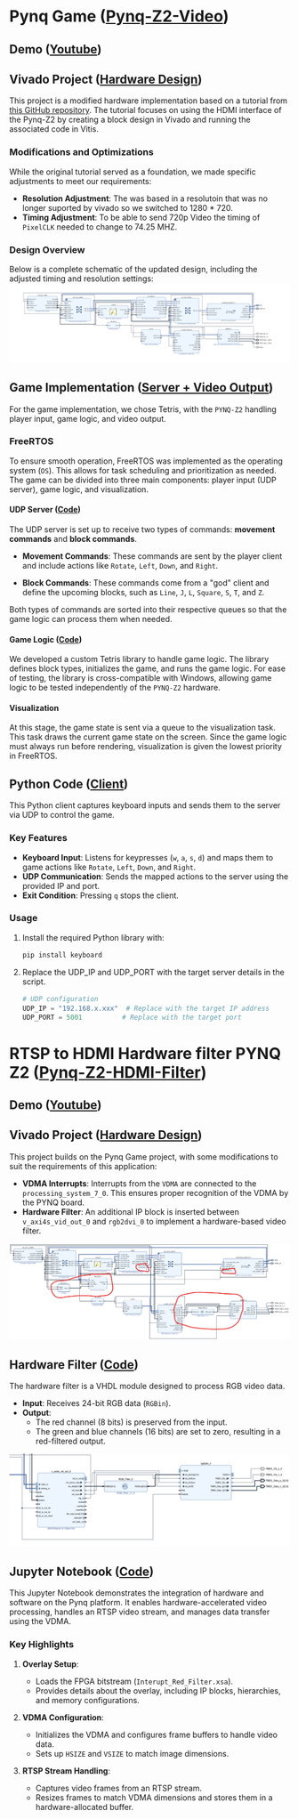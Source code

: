 # Pynq Game ([Pynq-Z2-Video](Pynq-Z2-Video))  

## Demo ([Youtube](https://www.youtube.com/watch?v=4u5uUDjD0i4))

## Vivado Project ([Hardware Design](Pynq-Z2-Video))

This project is a modified hardware implementation based on a tutorial from [this GitHub repository](https://github.com/xflorentw/Pynq-Z2-Video). The tutorial focuses on using the HDMI interface of the Pynq-Z2 by creating a block design in Vivado and running the associated code in Vitis.

### Modifications and Optimizations
While the original tutorial served as a foundation, we made specific adjustments to meet our requirements:

- **Resolution Adjustment**: The was based in a resolutoin that was no longer suported by vivado so we switched to 1280 * 720.  
- **Timing Adjustment**: To be able to send 720p Video the timing of `PixelCLK` needed to change to 74.25 MHZ.  

### Design Overview
Below is a complete schematic of the updated design, including the adjusted timing and resolution settings:  
![VDMA Block Diagram](<references/Vivado_Project_HDMI.png>)

## Game Implementation ([Server + Video Output](Pynq-Z2-Video/vitis/UDP_Server/src))  

For the game implementation, we chose Tetris, with the `PYNQ-Z2` handling player input, game logic, and video output.

### FreeRTOS

To ensure smooth operation, FreeRTOS was implemented as the operating system (`OS`). This allows for task scheduling and prioritization as needed. The game can be divided into three main components: player input (UDP server), game logic, and visualization.

#### UDP Server ([Code](Pynq-Z2-Video/vitis/UDP_Server/src/udp_perf_server.c))  

The UDP server is set up to receive two types of commands: **movement commands** and **block commands**.  

- **Movement Commands**: These commands are sent by the player client and include actions like `Rotate`, `Left`, `Down`, and `Right`.  

- **Block Commands**: These commands come from a "god" client and define the upcoming blocks, such as `Line`, `J`, `L`, `Square`, `S`, `T`, and `Z`.  

Both types of commands are sorted into their respective queues so that the game logic can process them when needed.  

#### Game Logic ([Code](Pynq-Z2-Video/vitis/UDP_Server/src/tetris))  

We developed a custom Tetris library to handle game logic. The library defines block types, initializes the game, and runs the game logic. For ease of testing, the library is cross-compatible with Windows, allowing game logic to be tested independently of the `PYNQ-Z2` hardware.

#### Visualization  

At this stage, the game state is sent via a queue to the visualization task. This task draws the current game state on the screen. Since the game logic must always run before rendering, visualization is given the lowest priority in FreeRTOS.  

## Python Code ([Client](Movement.py))
This Python client captures keyboard inputs and sends them to the server via UDP to control the game.  

### Key Features  
- **Keyboard Input**: Listens for keypresses (`w`, `a`, `s`, `d`) and maps them to game actions like `Rotate`, `Left`, `Down`, and `Right`.  
- **UDP Communication**: Sends the mapped actions to the server using the provided IP and port.  
- **Exit Condition**: Pressing `q` stops the client.  

### Usage  
1. Install the required Python library with:  
   ```bash
   pip install keyboard
   ```
2. Replace the UDP_IP and UDP_PORT with the target server details in the script.
    ```py
    # UDP configuration
    UDP_IP = "192.168.x.xxx"  # Replace with the target IP address
    UDP_PORT = 5001          # Replace with the target port
    ```
    
# RTSP to HDMI Hardware filter PYNQ Z2 ([Pynq-Z2-HDMI-Filter](Pynq-z2-HDMI-Filter))  
## Demo ([Youtube](https://www.youtube.com/watch?v=EgmVjxT6fgA&t))

## Vivado Project ([Hardware Design](Pynq-z2-HDMI-Filter/HDMI-Filter))  
This project builds on the Pynq Game project, with some modifications to suit the requirements of this application:  
- **VDMA Interrupts**: Interrupts from the `VDMA` are connected to the `processing_system_7_0`. This ensures proper recognition of the VDMA by the PYNQ board.  
- **Hardware Filter**: An additional IP block is inserted between `v_axi4s_vid_out_0` and `rgb2dvi_0` to implement a hardware-based video filter.  

![Block Diagram](references/HDMI_BD.png)  

## Hardware Filter ([Code](Pynq-z2-HDMI-Filter/RGB_Filter.vhd))  
The hardware filter is a VHDL module designed to process RGB video data. 
- **Input**: Receives 24-bit RGB data (`RGBin`).  
- **Output**:  
  - The red channel (8 bits) is preserved from the input.  
  - The green and blue channels (16 bits) are set to zero, resulting in a red-filtered output.

![Filter Diagram](references/image.png)  

## Jupyter Notebook ([Code](Pynq-z2-HDMI-Filter/FullColorXSA_AXI.ipynb))  
This Jupyter Notebook demonstrates the integration of hardware and software on the Pynq platform. It enables hardware-accelerated video processing, handles an RTSP video stream, and manages data transfer using the VDMA.  

### Key Highlights  
1. **Overlay Setup**:  
   - Loads the FPGA bitstream (`Interupt_Red_Filter.xsa`).  
   - Provides details about the overlay, including IP blocks, hierarchies, and memory configurations.  

2. **VDMA Configuration**:  
   - Initializes the VDMA and configures frame buffers to handle video data.  
   - Sets up `HSIZE` and `VSIZE` to match image dimensions.  

3. **RTSP Stream Handling**:  
   - Captures video frames from an RTSP stream.  
   - Resizes frames to match VDMA dimensions and stores them in a hardware-allocated buffer. 
